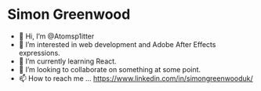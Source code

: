 # Simon Greenwood

- 👋 Hi, I’m @Atomsp1itter
- 👀 I’m interested in web development and Adobe After Effects expressions.
- 🌱 I’m currently learning React.
- 💞️ I’m looking to collaborate on something at some point.
- 📫 How to reach me ... https://www.linkedin.com/in/simongreenwooduk/









<!---
Atomsp1itter/Atomsp1itter is a ✨ special ✨ repository because its `README.md` (this file) appears on your GitHub profile.
You can click the Preview link to take a look at your changes.
--->
